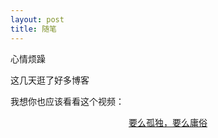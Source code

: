 ```yaml
---
layout: post
title: 随笔
---
```


心情烦躁

这几天逛了好多博客

我想你也应该看看这个视频：
<center>
    <a href="http://ph35djdp3.bkt.clouddn.com/lonely.mp4" target="_blank">要么孤独，要么庸俗</a>
</center>



